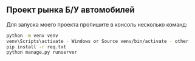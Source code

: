 ## Проект рынка Б/У автомобилей

Для запуска моего проекта пропишите в консоль несколько команд:
```sh
python -m venv venv
venv\Scripts\activate - Windows or Source venv/bin/activate - other
pip install -r req.txt
python manage.py runserver
```
